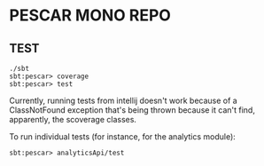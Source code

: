 PESCAR MONO REPO
================

TEST
----

```shell script
./sbt
sbt:pescar> coverage
sbt:pescar> test
```

Currently, running tests from intellij doesn't work because of a ClassNotFound exception that's being thrown because it
can't find, apparently, the scoverage classes.


To run individual tests (for instance, for the analytics module):

```sbtshell
sbt:pescar> analyticsApi/test
```
